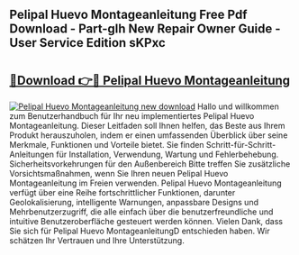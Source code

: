 ## Pelipal Huevo Montageanleitung Free Pdf Download - Part-glh New Repair Owner Guide - User Service Edition sKPxc

# <h2><a href="http://df7290.blite.top/?on=Pelipal+Huevo+Montageanleitung">🔗Download 👉🔴 Pelipal Huevo Montageanleitung</a></h2>

[![Pelipal Huevo Montageanleitung new download](https://i.imgur.com/lujVjoI.png)](http://df7290.blite.top/?on=Pelipal+Huevo+Montageanleitung)
Hallo und willkommen zum Benutzerhandbuch für Ihr neu implementiertes Pelipal Huevo Montageanleitung. Dieser Leitfaden soll Ihnen helfen, das Beste aus Ihrem Produkt herauszuholen, indem er einen umfassenden Überblick über seine Merkmale, Funktionen und Vorteile bietet. Sie finden Schritt-für-Schritt-Anleitungen für Installation, Verwendung, Wartung und Fehlerbehebung. Sicherheitsvorkehrungen für den Außenbereich Bitte treffen Sie zusätzliche Vorsichtsmaßnahmen, wenn Sie Ihren neuen Pelipal Huevo Montageanleitung im Freien verwenden. Pelipal Huevo Montageanleitung verfügt über eine Reihe fortschrittlicher Funktionen, darunter Geolokalisierung, intelligente Warnungen, anpassbare Designs und Mehrbenutzerzugriff, die alle einfach über die benutzerfreundliche und intuitive Benutzeroberfläche gesteuert werden können. Vielen Dank, dass Sie sich für Pelipal Huevo MontageanleitungD entschieden haben. Wir schätzen Ihr Vertrauen und Ihre Unterstützung.
